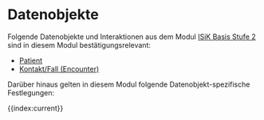# Datenobjekte

Folgende Datenobjekte und Interaktionen aus dem Modul [ISiK Basis Stufe 2](https://simplifier.net/guide/isik-basismodul-stufe2/Einfuehrung) sind in diesem Modul bestätigungsrelevant: 
* [Patient](https://simplifier.net/guide/isik-basismodul-stufe2/PatientPatient)
* [Kontakt/Fall (Encounter)](https://simplifier.net/guide/isik-basismodul-stufe2/KontaktFallEncounter)
<!--* [Person im Gesundheitsberuf](https://simplifier.net/guide/isik-basismodul-stufe2/PersonImGesundheitsberufPractitioner)-->

Darüber hinaus gelten in diesem Modul folgende Datenobjekt-spezifische Festlegungen:

{{index:current}}
